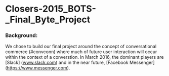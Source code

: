# Closers-2015_BOTS-_Final_Byte_Project

### Background:
We chose to build our final project around the concept of conversational commerce (#convconn) where much of future user interaction will occur within the context of a converstion.  In March 2016, the dominant players are [Slack] (www.slack.com) and in the near future, [Facebook Messenger] (https://www.messenger.com).

